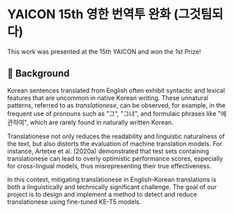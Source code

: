 # YAICON 15th 영한 번역투 완화 (그것팀되다)
This work was presented at the 15th YAICON and won the 1st Prize!

## 📌 Background

Korean sentences translated from English often exhibit syntactic and lexical features that are uncommon in native Korean writing. These unnatural patterns, referred to as *translationese*, can be observed, for example, in the frequent use of pronouns such as "그", "그녀", and formulaic phrases like "에 관하여", which are rarely found in naturally written Korean.

Translationese not only reduces the readability and linguistic naturalness of the text, but also distorts the evaluation of machine translation models. For instance, Artetxe et al. (2020a) demonstrated that test sets containing translationese can lead to overly optimistic performance scores, especially for cross-lingual models, thus misrepresenting their true effectiveness.

In this context, mitigating translationese in English–Korean translations is both a linguistically and technically significant challenge. The goal of our project is to design and implement a method to detect and reduce translationese using fine-tuned KE-T5 models.


